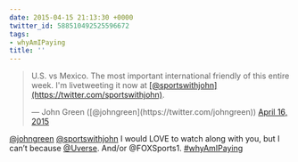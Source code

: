 ```yaml
---
date: 2015-04-15 21:13:30 +0000
twitter_id: 588510492525596672
tags:
- whyAmIPaying
title: ''
---
```


<blockquote class="twitter-tweet"><p lang="en" dir="ltr">U.S. vs Mexico. The most important international friendly of this entire week. I&#39;m livetweeting it now at <a href="https://twitter.com/sportswithjohn?ref_src=twsrc%5Etfw">[@sportswithjohn](https://twitter.com/sportswithjohn)</a>.</p>&mdash; John Green ([@johngreen](https://twitter.com/johngreen)) <a href="https://twitter.com/johngreen/status/588508975173210112?ref_src=twsrc%5Etfw">April 16, 2015</a></blockquote>
<script async src="https://platform.twitter.com/widgets.js" charset="utf-8"></script>

[@johngreen](https://twitter.com/johngreen) [@sportswithjohn](https://twitter.com/sportswithjohn) I would LOVE to watch along with you, but I can’t because [@Uverse](https://twitter.com/Uverse). And/or @FOXSports1. [#whyAmIPaying](https://twitter.com/hashtag/whyAmIPaying)

